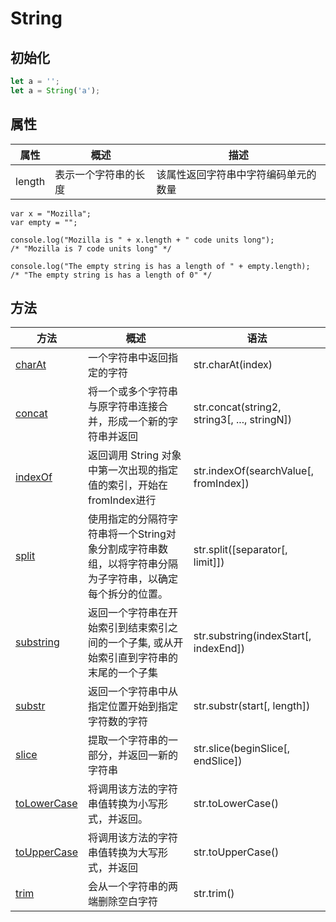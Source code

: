 # String

## 初始化

``` javascript
let a = '';
let a = String('a');
```

## 属性

属性|概述|描述
-|-|-
length|表示一个字符串的长度|该属性返回字符串中字符编码单元的数量

```
var x = "Mozilla";
var empty = "";

console.log("Mozilla is " + x.length + " code units long");
/* "Mozilla is 7 code units long" */

console.log("The empty string is has a length of " + empty.length);
/* "The empty string is has a length of 0" */
```


## 方法

方法|概述|语法
-|-|-
<a href="https://developer.mozilla.org/zh-CN/docs/Web/JavaScript/Reference/Global_Objects/String/charAt" target="_blank">charAt</a>|一个字符串中返回指定的字符|str.charAt(index)
<a href="https://developer.mozilla.org/zh-CN/docs/Web/JavaScript/Reference/Global_Objects/String/concat" target="_blank">concat</a>| 将一个或多个字符串与原字符串连接合并，形成一个新的字符串并返回|str.concat(string2, string3[, ..., stringN])
<a href="https://developer.mozilla.org/zh-CN/docs/Web/JavaScript/Reference/Global_Objects/String/indexOf" target="_blank">indexOf</a>|返回调用  String 对象中第一次出现的指定值的索引，开始在 fromIndex进行|str.indexOf(searchValue[, fromIndex])
<a href="https://developer.mozilla.org/zh-CN/docs/Web/JavaScript/Reference/Global_Objects/String/split" target="_blank">split</a>|使用指定的分隔符字符串将一个String对象分割成字符串数组，以将字符串分隔为子字符串，以确定每个拆分的位置。|str.split([separator[, limit]])
<a href="https://developer.mozilla.org/zh-CN/docs/Web/JavaScript/Reference/Global_Objects/String/substring" target="_blank">substring</a>|返回一个字符串在开始索引到结束索引之间的一个子集, 或从开始索引直到字符串的末尾的一个子集|str.substring(indexStart[, indexEnd])
<a href="https://developer.mozilla.org/zh-CN/docs/Web/JavaScript/Reference/Global_Objects/String/substr" target="_blank">substr</a>|返回一个字符串中从指定位置开始到指定字符数的字符 | str.substr(start[, length])
<a href="https://developer.mozilla.org/zh-CN/docs/Web/JavaScript/Reference/Global_Objects/String/substr" target="_blank">slice</a>|提取一个字符串的一部分，并返回一新的字符串|str.slice(beginSlice[, endSlice])
<a href="https://developer.mozilla.org/zh-CN/docs/Web/JavaScript/Reference/Global_Objects/String/substr" target="_blank">toLowerCase</a>|将调用该方法的字符串值转换为小写形式，并返回。|str.toLowerCase()
<a href="https://developer.mozilla.org/zh-CN/docs/Web/JavaScript/Reference/Global_Objects/String/toUpperCase" target="_blank">toUpperCase</a>|将调用该方法的字符串值转换为大写形式，并返回|str.toUpperCase()
<a href="https://developer.mozilla.org/zh-CN/docs/Web/JavaScript/Reference/Global_Objects/String/toUpperCase" target="_blank">trim</a>|会从一个字符串的两端删除空白字符|str.trim()

